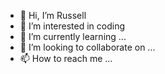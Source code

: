 - 👋 Hi, I’m Russell
- 👀 I’m interested in coding
- 🌱 I’m currently learning ...
- 💞️ I’m looking to collaborate on ...
- 📫 How to reach me ...

<!---
rtkaleek/rtkaleek is a ✨ special ✨ repository because its `README.md` (this file) appears on your GitHub profile.
You can click the Preview link to take a look at your changes.
--->
